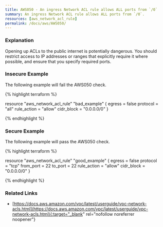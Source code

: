 ```yaml
---
title: AWS050 - An ingress Network ACL rule allows ALL ports from `/0`.
summary: An ingress Network ACL rule allows ALL ports from `/0`. 
resources: [aws_network_acl_rule] 
permalink: /docs/aws/AWS050/
---
```

### Explanation


Opening up ACLs to the public internet is potentially dangerous. You should restrict access to IP addresses or ranges that explicitly require it where possible, and ensure that you specify required ports.




### Insecure Example

The following example will fail the AWS050 check.

{% highlight terraform %}

resource "aws_network_acl_rule" "bad_example" {
  egress         = false
  protocol       = "all"
  rule_action    = "allow"
  cidr_block     = "0.0.0.0/0"
}

{% endhighlight %}



### Secure Example

The following example will pass the AWS050 check.

{% highlight terraform %}

resource "aws_network_acl_rule" "good_example" {
  egress         = false
  protocol       = "tcp"
  from_port      = 22
  to_port        = 22
  rule_action    = "allow"
  cidr_block     = "0.0.0.0/0"
}

{% endhighlight %}



### Related Links


- [https://docs.aws.amazon.com/vpc/latest/userguide/vpc-network-acls.html](https://docs.aws.amazon.com/vpc/latest/userguide/vpc-network-acls.html){:target="_blank" rel="nofollow noreferrer noopener"}


